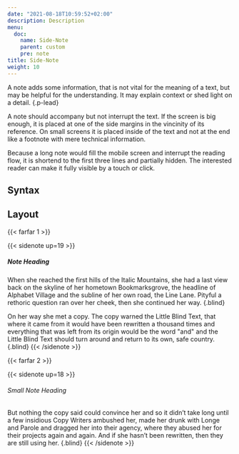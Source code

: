 ```yaml
---
date: "2021-08-18T10:59:52+02:00"
description: Description
menu:
  doc:
    name: Side-Note
    parent: custom
    pre: note    
title: Side-Note
weight: 10
---
```


A note adds some information, that is not vital for the meaning of a text, but may be helpful for the understanding. It may explain context or shed light on a detail.
{.p-lead}

A note should accompany but not interrupt the text. If the screen is big enough, it is placed at one of the side margins in the vincinity of its reference. On small screens it is placed inside of the text and not at the end like a footnote with mere technical information.

Because a long note would fill the mobile screen and interrupt the reading flow, it is shortend to the first three lines and partially hidden. The interested reader can make it fully visible by a touch or click.

## Syntax

## Layout

{{< farfar 1 >}}

{{< sidenote up=19 >}}

##### Note Heading
When she reached the first hills of the Italic Mountains, she had a last view back on the skyline of her hometown Bookmarksgrove, the headline of Alphabet Village and the subline of her own road, the Line Lane. Pityful a rethoric question ran over her cheek, then she continued her way.
{.blind}

On her way she met a copy. The copy warned the Little Blind Text, that where it came from it would have been rewritten a thousand times and everything that was left from its origin would be the word "and" and the Little Blind Text should turn around and return to its own, safe country.
{.blind}
{{< /sidenote >}}

{{< farfar 2 >}}

{{< sidenote up=18 >}}
###### Small Note Heading
But nothing the copy said could convince her and so it didn’t take long until a few insidious Copy Writers ambushed her, made her drunk with Longe and Parole and dragged her into their agency, where they abused her for their projects again and again. And if she hasn’t been rewritten, then they are still using her.
{.blind}
{{< /sidenote >}}


